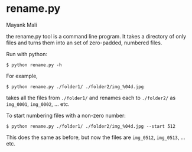 # rename.py
Mayank Mali

the rename.py tool is a command line program. 
It takes a directory of only files and turns them into an set of zero-padded, numbered files.

Run with python:

```$ python rename.py -h```

For example,

```$ python rename.py ./folder1/ ./folder2/img_%04d.jpg```

takes all the files from `./folder1/` and renames each to `./folder2/` as `img_0001`, `img_0002`, ... etc.

To start numbering files with a non-zero number:

```$ python rename.py ./folder1/ ./folder2/img_%04d.jpg --start 512```

This does the same as before, but now the files are  `img_0512`, `img_0513`, ... etc.